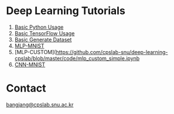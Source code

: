 # Deep Learning Tutorials
1. [Basic Python Usage](https://github.com/cpslab-snu/deep-learning-cpslab/blob/master/code/basic_python.ipynb)
2. [Basic TensorFlow Usage](https://github.com/cpslab-snu/deep-learning-cpslab/blob/master/code/basic_tensorflow.ipynb)
3. [Basic Generate Dataset](https://github.com/cpslab-snu/deep-learning-cpslab/blob/master/code/basic_gendataset.ipynb)
4. [MLP-MNIST](https://github.com/cpslab-snu/deep-learning-cpslab/blob/master/code/mlp_mnist_simple.ipynb)
5. [MLP-CUSTOM](https://github.com/cpslab-snu/deep-learning-cpslab/blob/master/code/mlp_custom_simple.ipynb
6. [CNN-MNIST](https://github.com/cpslab-snu/deep-learning-cpslab/blob/master/code/cnn_mnist_simple.ipynb)

# Contact
bangjang@cpslab.snu.ac.kr

